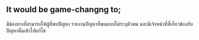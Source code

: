 ## It would be game-changng to; <br>

มีช่องทางที่สามารถให้ผู้ที่พบปัญหา รายงานปัญหาที่พบแบบไม่ระบุตัวตน และมีเจ้าหน้าที่ที่เกี่ยวข้องกับปัญหานั้นเข้าไปแก้ไข

